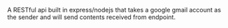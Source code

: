 A RESTful api built in express/nodejs that takes a google gmail account as the sender and will send contents received from endpoint.
